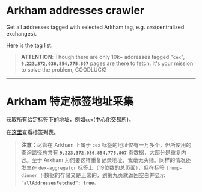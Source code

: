 # Arkham addresses crawler

Get all addresses tagged with selected Arkham tag, e.g. `cex`(centralized exchanges).

[Here](https://docs.google.com/spreadsheets/d/1Dgp8_6r7W1gBjr_eug7c9HUFdc47luB77In6qLYK0r4/edit?usp=sharing) is the tag list.


> **ATTENTION**: Though there are only 10k+ addresses tagged "`cex`", **`9,223,372,036,854,775,807`** pages are there to fetch. It's your mission to solve the problem, GOODLUCK!

---

# Arkham 特定标签地址采集

获取所有给定标签下的地址，例如`cex`(中心化交易所)。

在[这里](https://docs.google.com/spreadsheets/d/1Dgp8_6r7W1gBjr_eug7c9HUFdc47luB77In6qLYK0r4/edit?usp=sharing)查看标签列表。


> **注意**：尽管在 Arkham 上属于 `cex` 标签的地址仅有一万多个，但所使用的查询路径总共有 **`9,223,372,036,854,775,807`** 页数据，大部分是重复内容。至于 Arkham 为何要这样重复记录地址，我毫无头绪。同样的情况还发生在 `dex-aggregator` 标签上（19位数的总页面），但在标签 `trump-dinner` 下数据的存储又是正常的，到第九页就返回空白并显示 **`"allAddressesFetched": true`**。
